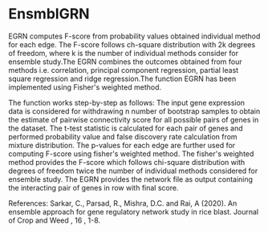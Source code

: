 # EnsmblGRN
EGRN computes F-score from probability values obtained individual method for each edge. The F-score follows ch-square distribution with 2k degrees of freedom, where k is the number of individual methods consider for ensemble study.The EGRN combines the outcomes obtained from four methods i.e. correlation, principal component regression, partial least square regression and ridge regression.The function EGRN has been implemented using Fisher's weighted method.

The function works step-by-step as follows: 
The input gene expression data is considered for withdrawing n number of bootstrap samples to obtain the estimate of pairwise connectivity score for all possible pairs of genes in the dataset. The t-test statistic is calculated for each pair of genes and performed probability value and false discovery rate calculation from mixture distribution. The p-values for each edge are further used for computing F-score using fisher's weighted method. The fisher's weighted method provides the F-score which follows chi-square distribution with degrees of freedom twice the number of individual methods considered for ensemble study. The EGRN provides the network file as output containing the interacting pair of genes in row with final score.

References: 
Sarkar, C., Parsad, R., Mishra, D.C. and Rai, A (2020). An ensemble approach for gene regulatory network study in rice blast. Journal of Crop and Weed , 16 , 1-8.

